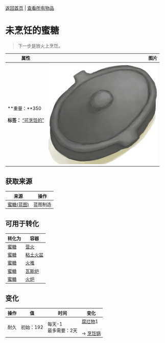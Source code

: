 [返回首页](index.md)   |  [查看所有物品](object.md)
# 未烹饪的蜜糖  
> 下一步是放火上烹饪。  
  
  属性  |   图片   
 ----  |  ----:   
 **重量：**350<br><br>**标签：**	[“可烹饪的”](tag_Cookable.md)  |  ![](Sprite/CookingPotClosed.png)   
  
## 获取来源  
来源  |  操作  
----  |  ----  
[蜜糖(蓝图)](Bp_HoneyCandy.md)  |  蓝图制造  
## 可用于转化  
转化为  |  容器  
----  |  ----  
[蜜糖](HoneyCandyCooked.md)  |  [营火](Campfire.md)  
[蜜糖](HoneyCandyCooked.md)  |  [粘土火盆](ClayFirePit.md)  
[蜜糖](HoneyCandyCooked.md)  |  [火堆](Fire.md)  
[蜜糖](HoneyCandyCooked.md)  |  [瓦斯炉](GasCookerOn.md)  
[蜜糖](HoneyCandyCooked.md)  |  [火炉](Stove.md)  
## 变化  
操作  |  值  |  时间  |  变化  
----  |  ----  |  ----  |  ----  
耐久  |  初始：192  |  每天-1<br>最多需要：2天  |  [腐烂物](RottenRemains.md)1 <br><br>→ [烹饪锅](CookingPot.md)  
